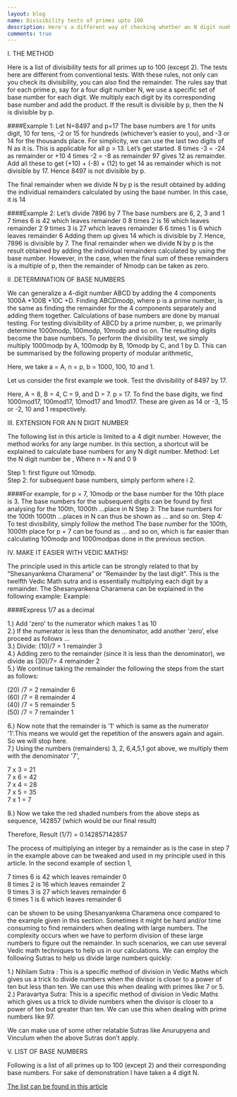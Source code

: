 ```yaml
---
layout: blog
name: Divisibility tests of primes upto 100
description: Here's a different way of checking whether an N digit number is divisible by a prime number below 100.
comments: true
---
```


I.	THE METHOD

Here is a list of divisibility tests for all primes up to 100 (except 2). The tests here are different from conventional tests. With these rules, not only can you check its divisibility, you can also find the remainder.
The rules say that for each prime p, say for a four digit number N, we use a specific set of base number for each digit. We multiply each digit by its corresponding base number and add the product. If the result is divisible by p, then the N is divisible by p.

####Example 1:
Let N=8497 and p=17
The base numbers are 1 for units digit, 10 for tens, -2 or 15 for hundreds (whichever’s easier to you), and -3 or 14 for the thousands place. For simplicity, we can use the last two digits of N as it is. This is applicable for all p > 13.
Let’s get started.
8 times -3 = -24 as remainder or +10 
4 times -2 = -8 as remainder
97 gives 12 as remainder.
Add all these to get (+10) + (-8) + (12) to get 14 as remainder which is not divisible by 17. Hence 8497 is not divisible by p.

The final remainder when we divide N by p is the result obtained by adding the individual remainders calculated by using the base number. In this case, it is 14

####Example 2:
Let’s divide 7896 by 7
The base numbers are 6, 2, 3 and 1
7 times 6 is 42 which leaves remainder 0
8 times 2 is 16 which leaves remainder 2
9 times 3 is 27 which leaves remainder 6
6 times 1 is 6 which leaves remainder 6
Adding them up gives 14 which is divisible by 7. 
Hence, 7896 is divisible by 7.
The final remainder when we divide N by p is the result obtained by adding the individual remainders calculated by using the base number. However, in the case, when the final sum of these remainders is a multiple of p, then the remainder of Nmodp can be taken as zero.


II .DETERMINATION OF BASE NUMBERS

We can generalize a 4-digit number ABCD by adding the 4 components 1000A +100B +10C +D. Finding ABCDmodp, where p is a prime number, is the same as finding the remainder for the 4 components separately and adding them together.
Calculations of base numbers are done by manual testing. For testing divisibility of ABCD by a prime number, p, we primarily determine 1000modp, 100modp, 10modp and so on. The resulting digits become the base numbers.
To perform the divisibility test, we simply multiply 1000modp by A, 100modp by B, 10modp by C, and 1 by D. This can be summarised by the following property of modular arithmetic,
 

Here, we take a = A, n = p, b = 1000, 100, 10 and 1.

Let us consider the first example we took.
Test the divisibility of 8497 by 17.

Here, A = 8, B = 4, C = 9, and D = 7. 
p = 17.
To find the base digits, we find 1000mod17, 100mod17, 10mod17 and 1mod17. These are given as 14 or -3, 15 or -2, 10 and 1 respectively. 



III. EXTENSION FOR AN N DIGIT NUMBER

The following list in this article is limited to a 4 digit number. However, the method works for any large number. In this section, a shortcut will be explained to calculate base numbers for any N digit number.
Method:  Let the N digit number be ,
Where n = N and 0   9

Step 1: first figure out 10modp.  
Step 2: for subsequent base numbers, simply perform    where i   2. 

####For example, for p = 7,
10modp or the base number for the 10th place is 3. The base numbers for the subsequent digits can be found by first analysing   for the 100th, 1000th …place in N
Step 3: The base numbers for the 100th 1000th …places in N can thus be shown as ... and so on.
Step 4: To test divisibility, simply follow the method 
 The base number for the 100th, 1000th place for p = 7 can be found as   … and so on, which is far easier than calculating 100modp and 1000modpas done in the previous section.

IV.	MAKE IT EASIER WITH VEDIC MATHS!

The principle used in this article can be strongly related to that by “Shesanyankena Charamena” or “Remainder by the last digit”. This is the twelfth Vedic Math sutra and is essentially multiplying each digit by a remainder.
The Shesanyankena Charamena can be explained in the following example:
Example:

####Express 1/7 as a decimal

1.) Add 'zero' to the numerator which makes 1 as 10  
2.) If the numerator is less than the denominator, add another ‘zero’, else proceed as follows ...  
3.) Divide: (10)/7 = 1 remainder 3  
4.) Adding zero to the remainder (since it is less than the denominator), we divide as (30)/7= 4 remainder 2  
5.) We continue taking the remainder the following the steps from the start as follows:

 (20) /7 = 2 remainder 6  
 (60) /7 = 8 remainder 4  
 (40) /7 = 5 remainder 5  
 (50) /7 = 7 remainder 1

6.) Now note that the remainder is '1' which is same as the numerator '1'.This means we would get the repetition of the answers again and again. So we will stop here.  
7.) Using the numbers (remainders) 3, 2, 6,4,5,1 got above, we multiply them with the denominator '7',

7 x 3 = 21  
7 x 6 = 42  
7 x 4 = 28  
7 x 5 = 35  
7 x 1 = 7  

8.) Now we take the red shaded numbers from the above steps as sequence, 142857 (which would be our final result)

Therefore, Result (1/7) = 0.142857142857

The process of multiplying an integer by a remainder as is the case in step 7 in the example above can be tweaked and used in my principle used in this article. In the second example of section 1,

7 times 6 is 42 which leaves remainder 0  
8 times 2 is 16 which leaves remainder 2  
9 times 3 is 27 which leaves remainder 6  
6 times 1 is 6 which leaves remainder 6

can be shown to be using Shesanyankena Charamena once compared to the example given in this section.
Sometimes it might be hard and/or time consuming to find remainders when dealing with large numbers. The complexity occurs when we have to perform division of these large numbers to figure out the remainder.
In such scenarios, we can use several Vedic math techniques to help us in our calculations.
We can employ the following Sutras to help us divide large numbers quickly:

1.)	Nihilam Sutra : This is a specific method of division in Vedic Maths which gives us a trick to divide numbers when the divisor is closer to a power of ten but less than ten. We can use this when dealing with primes like 7 or 5.  
2.)	Paravartya Sutra:  This is a specific method of division in Vedic Maths which gives us a trick to divide numbers when the divisor is closer to a power of ten but greater than ten. We can use this when dealing with prime numbers like 97. 

We can make use of some other relatable Sutras like Anurupyena and Vinculum when the above Sutras don’t apply.

V.	LIST OF BASE NUMBERS

Following is a list of all primes up to 100 (except 2) and their corresponding base numbers. For sake of demonstration I have taken a 4 digit N.

[The list can be found in this article](https://drive.google.com/open?id=0B6liApN8RVRnRHBldzlsX3VJWGs)
